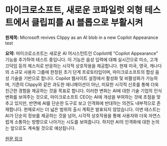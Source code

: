# 마이크로소프트, 새로운 코파일럿 외형 테스트에서 클립피를 AI 블롭으로 부활시켜

**원제목:** Microsoft revives Clippy as an AI blob in a new Copilot Appearance test

**요약:** 마이크로소프트는 새로운 AI 어시스턴트인 Copilot에 "Copilot Appearance" 기능을 추가하여 테스트 중입니다. 이 기능은 음성 입력에 대해 실시간으로 미소, 고개 끄덕임 등의 제스처로 반응하는 시각적 상호작용을 제공합니다. 현재 미국, 영국, 캐나다의 소규모 사용자 그룹에 한정된 초기 단계 프로토타입이며, 마이크로소프트의 합성 음성 기술을 기반으로 합니다.  Copilot 웹사이트 설정에서 활성화 및 비활성화가 가능하며,  기존의 Clippy와 같은 과도한 애니메이션이 아닌, 미묘한 시각적 신호를 통해 더욱 친근한 경험을 제공하는 것을 목표로 합니다. 이러한 변화는 AI에 대한 기술 기업의 인식 변화를 보여주는 것으로,  마이크로소프트 CEO는 AI에 개성을 부여하는 것에 초점을 맞추고 있지만,  반면에 AI를 단순한 도구로 보고 인격화에 반대하는 의견도 내부적으로 존재합니다.  현재로서는 더 넓은 범위의 출시 계획은 발표되지 않았습니다.  이번 테스트는 AI가 단순히 정보를 제공하는 것을 넘어, 시각적 상호작용을 통해 사용자와 더욱 자연스럽게 소통하는 방향으로 나아가는 시도를 보여줍니다.  하지만 AI의 인격화에 대한 논의는 앞으로도 계속될 것으로 예상됩니다.

[원문 링크](https://the-decoder.com/microsoft-revives-clippy-as-an-ai-blob-in-a-new-copilot-appearance-test/)
